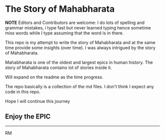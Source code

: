 # The Story of Mahabharata

<b>NOTE</b> Editors and Contributors are welcome: I do lots of spelling and grammar mistakes, i type fast but never learned typing hence sometime miss words while I type assuming that the word is in there. 

This repo is my attempt to write the story of Mahabharata and at the same time provide some insights (over time). I was always intrigued by the story of Mahabharata.

Mahabharata is one of the oldest and largest epics in human history. The story of Mahabharata contains lot of stories inside it.

Will expand on the readme as the time progress.

The repo basically is a collection of the md files. I don't think I expect any code in this repo.

Hope I will continue this journey

## Enjoy the EPIC 

---------
RM
